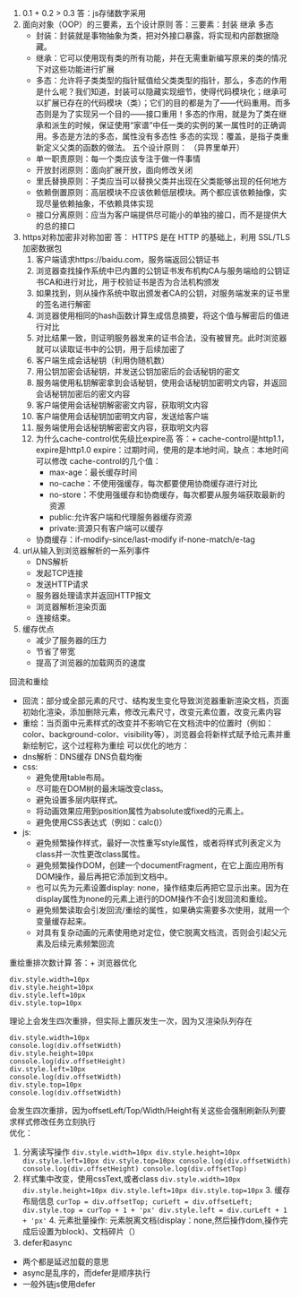 1. 0.1 + 0.2 > 0.3
答：js存储数字采用
2. 面向对象（OOP）的三要素，五个设计原则
答：三要素：封装 继承 多态
   + 封装：封装就是事物抽象为类，把对外接口暴露，将实现和内部数据隐藏。
   + 继承：它可以使用现有类的所有功能，并在无需重新编写原来的类的情况下对这些功能进行扩展
   + 多态：允许将子类类型的指针赋值给父类类型的指针，那么，多态的作用是什么呢？我们知道，封装可以隐藏实现细节，使得代码模块化；继承可以扩展已存在的代码模块（类）；它们的目的都是为了——代码重用。而多态则是为了实现另一个目的——接口重用！多态的作用，就是为了类在继承和派生的时候，保证使用“家谱”中任一类的实例的某一属性时的正确调用。多态是方法的多态，属性没有多态性
   多态的实现：覆盖，是指子类重新定义父类的函数的做法。
   五个设计原则： （异界里单开）
   + 单一职责原则：每一个类应该专注于做一件事情
   + 开放封闭原则：面向扩展开放，面向修改关闭
   + 里氏替换原则：子类应当可以替换父类并出现在父类能够出现的任何地方
   + 依赖倒置原则：高层模块不应该依赖低层模块。两个都应该依赖抽像，实现尽量依赖抽象，不依赖具体实现
   + 接口分离原则：应当为客户端提供尽可能小的单独的接口，而不是提供大的总的接口
3. https对称加密非对称加密
答： HTTPS 是在 HTTP 的基础上，利用 SSL/TLS 加密数据包
   1. 客户端请求https://baidu.com，服务端返回公钥证书
   2. 浏览器查找操作系统中已内置的公钥证书发布机构CA与服务端给的公钥证书CA和进行对比，用于校验证书是否为合法机构颁发
   3. 如果找到，则从操作系统中取出颁发者CA的公钥，对服务端发来的证书里的签名进行解密
   4. 浏览器使用相同的hash函数计算生成信息摘要，将这个值与解密后的值进行对比
   5. 对比结果一致，则证明服务器发来的证书合法，没有被冒充。此时浏览器就可以读取证书中的公钥，用于后续加密了
   6. 客户端生成会话秘钥（利用伪随机数）
   7. 用公钥加密会话秘钥，并发送公钥加密后的会话秘钥的密文
   8. 服务端使用私钥解密拿到会话秘钥，使用会话秘钥加密明文内容，并返回会话秘钥加密后的密文内容
   9. 客户端使用会话秘钥解密密文内容，获取明文内容
   10. 客户端使用会话秘钥加密明文内容，发送给客户端
   11. 服务端使用会话秘钥解密密文内容，获取明文内容
   12. 为什么cache-control优先级比expire高
   答：+ cache-control是http1.1，expire是http1.0
       expire：过期时间，使用的是本地时间，缺点：本地时间可以修改
       cache-control的几个值：
         + max-age：最长缓存时间
         + no-cache：不使用强缓存，每次都要使用协商缓存进行对比
         + no-store：不使用强缓存和协商缓存，每次都要从服务端获取最新的资源
         + public:允许客户端和代理服务器缓存资源
         + private:资源只有客户端可以缓存
   + 协商缓存：if-modify-since/last-modify  if-none-match/e-tag
4. url从输入到浏览器解析的一系列事件
   + DNS解析
   + 发起TCP连接
   + 发送HTTP请求
   + 服务器处理请求并返回HTTP报文
   + 浏览器解析渲染页面
   + 连接结束。
5. 缓存优点
   + 减少了服务器的压力
   + 节省了带宽
   + 提高了浏览器的加载网页的速度
   
回流和重绘
+ 回流：部分或全部元素的尺寸、结构发生变化导致浏览器重新渲染文档，页面初始化渲染，添加删除元素，修改元素尺寸，改变元素位置，改变元素内容
+ 重绘：当页面中元素样式的改变并不影响它在文档流中的位置时（例如：color、background-color、visibility等），浏览器会将新样式赋予给元素并重新绘制它，这个过程称为重绘
可以优化的地方：
+ dns解析：DNS缓存 DNS负载均衡
+ css:
  + 避免使用table布局。
  + 尽可能在DOM树的最末端改变class。
  + 避免设置多层内联样式。
  + 将动画效果应用到position属性为absolute或fixed的元素上。
  + 避免使用CSS表达式（例如：calc()）
+ js:
  + 避免频繁操作样式，最好一次性重写style属性，或者将样式列表定义为class并一次性更改class属性。
  + 避免频繁操作DOM，创建一个documentFragment，在它上面应用所有DOM操作，最后再把它添加到文档中。
  + 也可以先为元素设置display: none，操作结束后再把它显示出来。因为在display属性为none的元素上进行的DOM操作不会引发回流和重绘。
  + 避免频繁读取会引发回流/重绘的属性，如果确实需要多次使用，就用一个变量缓存起来。
  + 对具有复杂动画的元素使用绝对定位，使它脱离文档流，否则会引起父元素及后续元素频繁回流  

重绘重排次数计算
    答：+ 浏览器优化
```
div.style.width=10px
div.style.height=10px
div.style.left=10px
div.style.top=10px
```
理论上会发生四次重排，但实际上置灰发生一次，因为又渲染队列存在
```
div.style.width=10px
console.log(div.offsetWidth)
div.style.height=10px
console.log(div.offsetHeight)
div.style.left=10px
console.log(div.offsetWidth)
div.style.top=10px
console.log(div.offsetWidth)
```
会发生四次重排，因为offsetLeft/Top/Width/Height有关这些会强制刷新队列要求样式修改任务立刻执行  
优化：
   1. 分离读写操作
    ```
    div.style.width=10px
    div.style.height=10px
    div.style.left=10px
    div.style.top=10px
    console.log(div.offsetWidth)
    console.log(div.offsetHeight)
    console.log(div.offsetTop)
    ```
   2. 样式集中改变，使用cssText,或者class
    ```
    div.style.width=10px
    div.style.height=10px
    div.style.left=10px
    div.style.top=10px
    ```
    3. 缓存布局信息
    ```
      curTop = div.offsetTop;
      curLeft = div.offsetLeft;
      div.style.top = curTop + 1 + 'px'
      div.style.left = div.curLeft + 1 + 'px'
    ```
    4. 元素批量操作: 元素脱离文档(display：none,然后操作dom,操作完成后设置为block)、文档碎片（）
   4. defer和async
  + 两个都是延迟加载的意思
  + async是乱序的，而defer是顺序执行
  + 一般外链js使用defer
